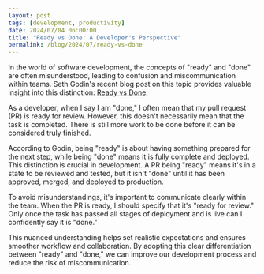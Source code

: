 ```yaml
---
layout: post
tags: [development, productivity]
date: 2024/07/04 06:00:00
title: "Ready vs Done: A Developer's Perspective"
permalink: /blog/2024/07/ready-vs-done
---
```

In the world of software development, the concepts of "ready" and "done" are often misunderstood, leading to confusion and miscommunication within teams. Seth Godin's recent blog post on this topic provides valuable insight into this distinction: [Ready vs Done](https://seths.blog/2024/06/ready-vs-done/).

As a developer, when I say I am "done," I often mean that my pull request (PR) is ready for review. However, this doesn't necessarily mean that the task is completed. There is still more work to be done before it can be considered truly finished. 

According to Godin, being "ready" is about having something prepared for the next step, while being "done" means it is fully complete and deployed. This distinction is crucial in development. A PR being "ready" means it's in a state to be reviewed and tested, but it isn't "done" until it has been approved, merged, and deployed to production.

To avoid misunderstandings, it's important to communicate clearly within the team. When the PR is ready, I should specify that it's "ready for review." Only once the task has passed all stages of deployment and is live can I confidently say it is "done."

This nuanced understanding helps set realistic expectations and ensures smoother workflow and collaboration. By adopting this clear differentiation between "ready" and "done," we can improve our development process and reduce the risk of miscommunication.
